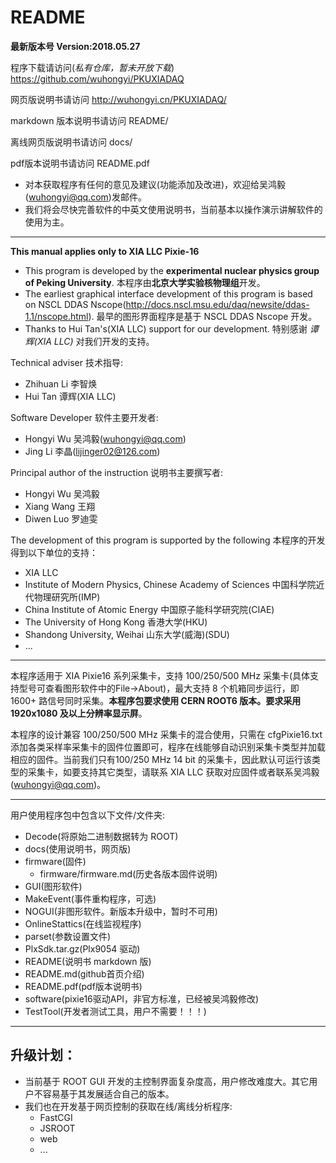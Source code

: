 <!-- README.md --- 
;; 
;; Description: 
;; Author: Hongyi Wu(吴鸿毅)
;; Email: wuhongyi@qq.com 
;; Created: 六 6月 18 13:37:42 2016 (+0800)
;; Last-Updated: 日 5月 27 07:59:35 2018 (+0800)
;;           By: Hongyi Wu(吴鸿毅)
;;     Update #: 84
;; URL: http://wuhongyi.cn -->

# README

**最新版本号 Version:2018.05.27**  

程序下载请访问(*私有仓库，暂未开放下载*)
https://github.com/wuhongyi/PKUXIADAQ

网页版说明书请访问
http://wuhongyi.cn/PKUXIADAQ/

markdown 版本说明书请访问  README/  

离线网页版说明书请访问  docs/  

pdf版本说明书请访问  README.pdf  


- 对本获取程序有任何的意见及建议(功能添加及改进)，欢迎给吴鸿毅(wuhongyi@qq.com)发邮件。
- 我们将会尽快完善软件的中英文使用说明书，当前基本以操作演示讲解软件的使用为主。

----

**This manual applies only to XIA LLC Pixie-16**

- This program is developed by the **experimental nuclear physics group of Peking University**.  本程序由**北京大学实验核物理组**开发。
- The earliest graphical interface development of this program is based on NSCL DDAS Nscope(http://docs.nscl.msu.edu/daq/newsite/ddas-1.1/nscope.html).  最早的图形界面程序是基于 NSCL DDAS Nscope 开发。
- Thanks to Hui Tan's(XIA LLC) support for our development.  特别感谢 *谭辉(XIA LLC)* 对我们开发的支持。


Technical adviser 技术指导:
- Zhihuan Li  李智焕
- Hui Tan  谭辉(XIA LLC)

Software Developer 软件主要开发者:
- Hongyi Wu 吴鸿毅(wuhongyi@qq.com)
- Jing Li 李晶(lijinger02@126.com)

Principal author of the instruction 说明书主要撰写者:
- Hongyi Wu 吴鸿毅
- Xiang Wang 王翔
- Diwen Luo 罗迪雯



The development of this program is supported by the following 本程序的开发得到以下单位的支持：
- XIA LLC
- Institute of Modern Physics, Chinese Academy of Sciences 中国科学院近代物理研究所(IMP)
- China Institute of Atomic Energy 中国原子能科学研究院(CIAE)
- The University of Hong Kong  香港大学(HKU)
- Shandong University, Weihai 山东大学(威海)(SDU)
- ...

----


本程序适用于 XIA Pixie16 系列采集卡，支持 100/250/500 MHz 采集卡(具体支持型号可查看图形软件中的File->About)，最大支持 8 个机箱同步运行，即 1600+ 路信号同时采集。**本程序包要求使用 CERN ROOT6 版本。要求采用 1920x1080 及以上分辨率显示屏**。

本程序的设计兼容 100/250/500 MHz 采集卡的混合使用，只需在 cfgPixie16.txt 添加各类采样率采集卡的固件位置即可，程序在线能够自动识别采集卡类型并加载相应的固件。当前我们只有100/250 MHz 14 bit 的采集卡，因此默认可运行该类型的采集卡，如要支持其它类型，请联系 XIA LLC 获取对应固件或者联系吴鸿毅(wuhongyi@qq.com)。


----

用户使用程序包中包含以下文件/文件夹:

- Decode(将原始二进制数据转为 ROOT)
- docs(使用说明书，网页版)
- firmware(固件)
	- firmware/firmware.md(历史各版本固件说明)
- GUI(图形软件)
- MakeEvent(事件重构程序，可选)
- NOGUI(非图形软件。新版本升级中，暂时不可用)
- OnlineStattics(在线监视程序)
- parset(参数设置文件)
- PlxSdk.tar.gz(Plx9054 驱动)
- README(说明书 markdown 版)
- README.md(github首页介绍)
- README.pdf(pdf版本说明书)
- software(pixie16驱动API，非官方标准，已经被吴鸿毅修改)
- TestTool(开发者测试工具，用户不需要！！！)

----

## 升级计划：

- 当前基于 ROOT GUI 开发的主控制界面复杂度高，用户修改难度大。其它用户不容易基于其发展适合自己的版本。
- 我们也在开发基于网页控制的获取在线/离线分析程序:
	- FastCGI
	- JSROOT
	- web
	- ...


<!-- README.md ends here -->
